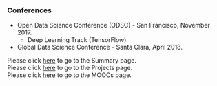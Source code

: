 ### Conferences

- Open Data Science Conference (ODSC) - San Francisco, November 2017.
  - Deep Learning Track (TensorFlow)
- Global Data Science Conference - Santa Clara, April 2018.



Please click [here](https://github.com/tkannab/Data-Science-Summary) to go to the Summary page.  
Please click [here](https://github.com/tkannab/Data-Science-Summary/blob/master/projects.md) to go to the Projects page.  
Please click [here](https://github.com/tkannab/Data-Science-Summary/blob/master/MOOCs.md) to go to the MOOCs page.
